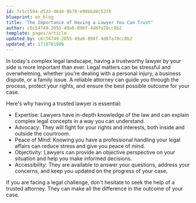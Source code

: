 ```yaml
---
id: 7c5cc594-d533-46d4-9b78-e98b6d8c52f8
blueprint: en_blog
title: 'The Importance of Having a Lawyer You Can Trust'
author: c6c54749-2055-49a6-898f-4d67a70cc8b2
template: pages/article
updated_by: c6c54749-2055-49a6-898f-4d67a70cc8b2
updated_at: 1718781909
---
```

In today's complex legal landscape, having a trustworthy lawyer by your side is more important than ever. Legal matters can be stressful and overwhelming, whether you're dealing with a personal injury, a business dispute, or a family issue. A reliable attorney can guide you through the process, protect your rights, and ensure the best possible outcome for your case.

Here's why having a trusted lawyer is essential:

- Expertise: Lawyers have in-depth knowledge of the law and can explain complex legal concepts in a way you can understand.
- Advocacy: They will fight for your rights and interests, both inside and outside the courtroom.
- Peace of Mind: Knowing you have a professional handling your legal affairs can reduce stress and give you peace of mind.
- Objectivity: Lawyers can provide an objective perspective on your situation and help you make informed decisions.
- Accessibility: They are available to answer your questions, address your concerns, and keep you updated on the progress of your case.

If you are facing a legal challenge, don't hesitate to seek the help of a trusted attorney. They can make all the difference in the outcome of your case.